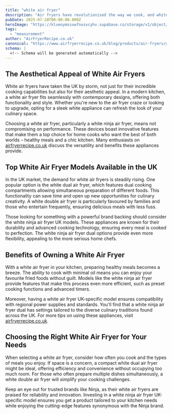 ```yaml
---
title: "white air fryer"
description: "Air fryers have revolutionised the way we cook, and white air fryers are a sleek and stylish choice for any kitchen in the UK. In this article, we'll explore various models and features."
pubDate: 2025-07-20T00:00:00.000Z
heroImage: "https://klueoymssxwfnxsvcyhv.supabase.co/storage/v1/object/public/Shmucket/white-air-fryer.png"
tags:
  - "measurement"
author: "AirFryerRecipe.co.uk"
canonical: "https://www.airfryerrecipe.co.uk/blog/products/air-fryers/general/white-air-fryer"
schema: |
  <!-- Schema will be generated automatically -->
---
```


<h2 id="">The Aesthetical Appeal of White Air Fryers</h2><p id="">White air fryers have taken the UK by storm, not just for their incredible cooking capabilities but also for their aesthetic appeal. In a modern kitchen, a white air fryer fits seamlessly with contemporary designs, offering both functionality and style. Whether you're new to the air fryer craze or looking to upgrade, opting for a sleek white appliance can refresh the look of your culinary space.</p><p id="">Choosing a white air fryer, particularly a white ninja air fryer, means not compromising on performance. These devices boast innovative features that make them a top choice for home cooks who want the best of both worlds – healthy meals and a chic kitchen. Many enthusiasts on <a href="https://www.airfryerrecipe.co.uk/" id="">airfryerrecipe.co.uk</a> discuss the versatility and benefits these appliances provide.</p><h2 id="">Top White Air Fryer Models Available in the UK</h2><p id="">In the UK market, the demand for white air fryers is steadily rising. One popular option is the white dual air fryer, which features dual cooking compartments allowing simultaneous preparation of different foods. This functionality can save time and open up new opportunities for culinary creativity. A white double air fryer is particularly favoured by families and those who entertain frequently, ensuring delicious meals with less fuss.</p><p id="">Those looking for something with a powerful brand backing should consider the white ninja air fryer UK models. These appliances are known for their durability and advanced cooking technology, ensuring every meal is cooked to perfection. The white ninja air fryer dual options provide even more flexibility, appealing to the more serious home chefs.</p><h2 id="">Benefits of Owning a White Air Fryer</h2><p id="">With a white air fryer in your kitchen, preparing healthy meals becomes a breeze. The ability to cook with minimal oil means you can enjoy your favourite fried foods without guilt. Models like the white ninja air fryer provide features that make this process even more efficient, such as preset cooking functions and advanced timers.</p><p id="">Moreover, having a white air fryer UK-specific model ensures compatibility with regional power supplies and standards. You'll find that a white ninja air fryer dual has settings tailored to the diverse culinary traditions found across the UK. For more tips on using these appliances, visit <a href="https://www.airfryerrecipe.co.uk/" id="">airfryerrecipe.co.uk</a>.</p><h2 id="">Choosing the Right White Air Fryer for Your Needs</h2><p id="">When selecting a white air fryer, consider how often you cook and the types of meals you enjoy. If space is a concern, a compact white dual air fryer might be ideal, offering efficiency and convenience without occupying too much room. For those who often prepare multiple dishes simultaneously, a white double air fryer will simplify your cooking challenges.</p><p id="">Keep an eye out for trusted brands like Ninja, as their white air fryers are praised for reliability and innovation. Investing in a white ninja air fryer UK-specific model ensures you get a product tailored to your kitchen needs while enjoying the cutting-edge features synonymous with the Ninja brand.</p>
